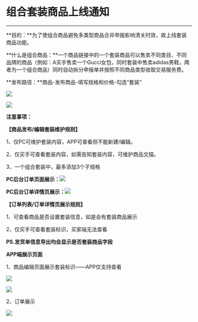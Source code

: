 

# **组合套装商品上线通知**

---

**目的：**为了使组合商品避免多类型商品合并申报影响清关时效，故上线套装商品功能。

**什么是组合商品：**一个商品链接中的一个套装商品可以售卖不同类目、不同品牌的商品（例如：A买手售卖一个Gucci女包，同时套装中售卖adidas男鞋，两者为一个组合商品）同时自动拆分申报单并按照不同商品类型收取交易服务费。

**发布路径：**商品-发布商品-填写规格和价格-勾选“套装”

![](/product-management/images/combineproduct1.png)

![](/product-management/images/combineproduct2.png)

**注意事项：**

**【商品发布/编辑套装维护规则】**

1、仅PC可维护套装内容，APP可查看但不能新建/编辑。

2、仅买手可查看套装内容，如需告知套装内容，可维护商品文描。

3、一个组合套装中，最多添加3个子规格

**PC后台订单页面展示：**![](/product-management/images/combineproduct3.png)



**PC后台订单详情页展示：**![](/product-management/images/combineproduct4.png)

**【订单列表/订单详情页展示规则】**

1、可查看商品是否设置套装信息，如是会有套装商品展示

2、仅买手可查看套装标识，买家端无法查看

**PS.发货单信息导出均会显示是否套装商品字段**

**APP端展示页面**

1、商品编辑页面展示套装标识——APP仅支持查看

![](/product-management/images/combineproduct5.png)





![](/product-management/images/combineproduct6.png)





2、订单展示

![](/product-management/images/combineproduct7.png)



